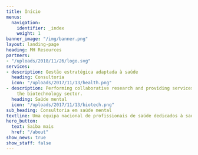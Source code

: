 ```yaml
---
title: Início
menus:
  navigation:
    identifier: _index
    weight: 1
banner_image: "/img/banner.png"
layout: landing-page
heading: MH Resources
partners:
- "/uploads/2018/11/26/logo.svg"
services:
- description: Gestão estratégica adaptada à saúde
  heading: Consultoria
  icon: "/uploads/2017/11/13/health.png"
- description: Performing collaborative research and providing services to support
    the biotechnology sector.
  heading: Saúde mental
  icon: "/uploads/2017/11/13/biotech.png"
sub_heading: Consultoria em saúde mental
textline: Uma equipa nacional de profissionais de saúde dedicados à saúde mental
hero_button:
  text: Saiba mais
  href: "/about"
show_news: true
show_staff: false
---
```


